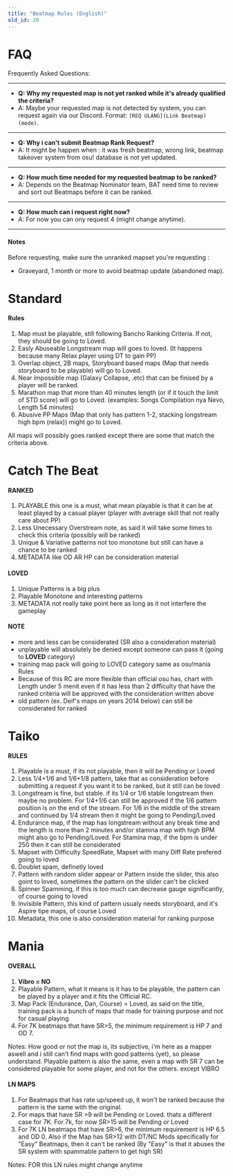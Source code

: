 ```yaml
---
title: "Beatmap Rules (English)"
old_id: 20
---
```

# FAQ
Frequently Asked Questions:

-----------------------

- **Q: Why my requested map is not yet ranked while it's already qualified the criteria?**
- A: Maybe your requested map is not detected by system, you can request again via our Discord. Format: `[REQ ULANG](Link Beatmap)(mode)`.

-----------------------

- **Q: Why i can't submit Beatmap Rank Request?**
- A: It might be happen when : it was fresh beatmap, wrong link, beatmap takeover system from osu! database is not yet updated.

-----------------------

- **Q: How much time needed for my requested beatmap to be ranked?**
- A: Depends on the Beatmap Nominator team, BAT need time to review and sort out Beatmaps before it can be ranked.

-----------------------

- **Q: How much can i request right now?**
- A: For now you can ony request 4 (might change anytime).

-----------------------


#### Notes
Before requesting, make sure the unranked mapset you're requesting :

- Graveyard, 1 month or more to avoid beatmap update (abandoned map).


<h1><i class="comment icon"></i> Standard</h1>

#### Rules

1. Map must be playable, still following Bancho Ranking Criteria. If not, they should be going to Loved.
2. Easly Abuseable Longstream map will goes to loved. (It happens because many Relax player using DT to gain PP)
3. Overlap object, 2B maps, Storyboard based maps (Map that needs storyboard to be playable) will go to Loved.
4. Near impossible map (Galaxy Collapse, .etc) that can be finised by a player will be ranked.
5. Marathon map that more than 40 minutes length (or if it touch the limit of STD score) will go to Loved.  (examples: Songs Compilation nya Nevo, Length 54 minutes)
6. Abusive PP Maps (Map that only has pattern 1-2, stacking longstream high bpm (relax)) might go to Loved.

All maps will possibly goes ranked except there are some that match the criteria above.

<h1><i class="comment icon"></i> Catch The Beat</h1>

#### RANKED

 1. PLAYABLE this one is a must, what mean playable is that it can be at least played by a casual player (player with average skill that not really care about PP)
 2. Less Unecessary Overstream note, as said it will take some times to check this criteria (possibly will be ranked)
 3. Unique & Variative patterns not too monotone but still can have a chance to be ranked
 4. METADATA like OD AR HP can be consideration material

#### LOVED

 1. Unique Patterns is a big plus
 2. Playable Monotone and interesting patterns
 3. METADATA not really take point here as long as it not interfere the gameplay

#### NOTE

- more and less can be considerated (SR also a consideration material)
- unplayable will absolutely be denied except someone can pass it (going to **LOVED** category)
- training map pack will going to LOVED category same as osu!mania Rules
- Because of this RC are more flexible than official osu has, chart with Length under 5 menit even if it has less than 2 difficulty that have the ranked criteria will be approved with the consideration written above
- old pattern (ex. Deif's maps on years 2014 below) can still be considerated for ranked

<h1><i class="comment icon"></i> Taiko</h1>

#### RULES

1. Playable is a must, if its not playable, then it will be Pending or Loved
2. Less 1/4+1/6 and 1/6+1/8 pattern, take that as consideration before submitting a request if you want it to be ranked, but it still can be loved
3. Longstream is fine, but stable. if its 1/4 or 1/6 stable longstream then maybe no problem. For 1/4+1/6 can still be approved if the  1/6 pattern position is on the end of the stream. For 1/6 in the middle of the stream and continued by 1/4 stream then it might be going to Pending/Loved
4. Endurance map, if the map has longstream without any break time and the length is more than 2 minutes and/or stamina map with high BPM might also go to Pending/Loved. For Stamina map, if the bpm is under 250 then it can still be considerated
5. Mapset with Difficulty SpeedRate, Mapset with many Diff Rate prefered going to loved
6. Doublet spam, definetly loved
7. Pattern with random slider appear or Pattern inside the slider, this also goint to loved, sometimes the pattern on the slider can't be clicked
8. Spinner Spamming, if this is too much can decrease gauge significantly, of course going to loved
9. Invisible Pattern, this kind of pattern usualy needs storyboard,  and it's Aspire tipe maps, of course Loved
10. Metadata, this one  is also consideration material for ranking purpose


<h1><i class="comment icon"></i> Mania</h1>

#### OVERALL

1. **Vibro = NO**
2. Playable Pattern, what it means is it has to be playable, the pattern can be played by a player and it fits the Official RC. 
3. Map Pack (Endurance, Dan, Course) = Loved, as said on the title, training pack is a bunch of maps that made for training purpose and not for casual playing
4. For 7K beatmaps that have SR>5, the minimum requirement is HP 7 and OD 7.

Notes: How good or not the map is, its subjective, i'm here as a mapper aswell and i still can't find maps with good patterns (yet), so please understand. Playable pattern is also the same, even a map with SR 7 can be considered playable for some player, and not for the others. except VIBRO

#### LN MAPS

1. For Beatmaps that has rate up/speed up, it won't be ranked because the pattern is the same with the original.
2. For maps that have SR >9 will be Pending or Loved. thats a different case for 7K. For 7k, for now SR>15 will be Pending or Loved
3. For 7K LN beatmaps that have SR>6, the minimum requirement is HP 6.5 and OD 0. Also if the Map has SR>12 with DT/NC Mods specifically for "Easy" Beatmaps, then it can't be ranked (By "Easy" is that it abuses the SR system with spammable pattern to get high SR)

Notes: FOR this LN rules might change anytime 
